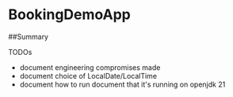# BookingDemoApp

##Summary

TODOs
- document engineering compromises made
- document choice of LocalDate/LocalTime
- document how to run
document that it's running on openjdk 21

